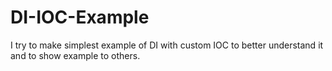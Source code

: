 # DI-IOC-Example
I try to make simplest example of DI with custom IOC to better understand it and to show example to others.
